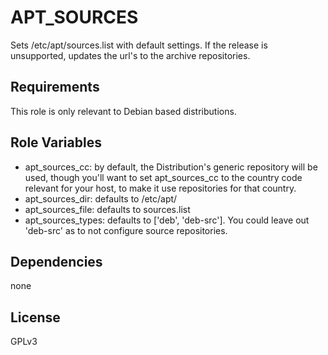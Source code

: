 APT_SOURCES
===========

Sets /etc/apt/sources.list with default settings.
If the release is unsupported, updates the url's to the archive repositories.

Requirements
------------

This role is only relevant to Debian based distributions.


Role Variables
--------------

- apt_sources_cc: by default, the Distribution's generic repository will be used, though you'll
want to set apt_sources_cc to the country code relevant for your host, to make
it use repositories for that country.
- apt_sources_dir: defaults to /etc/apt/
- apt_sources_file: defaults to sources.list
- apt_sources_types: defaults to ['deb', 'deb-src']. You could leave out
  'deb-src' as to not configure source repositories.

Dependencies
------------

none

License
-------

GPLv3

